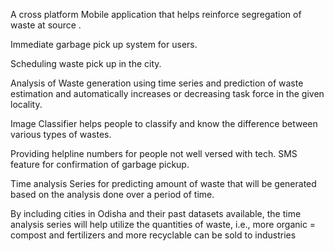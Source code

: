 A cross platform Mobile application that helps reinforce segregation of waste at source .

Immediate garbage pick up system for users.

Scheduling waste pick up in the city.

Analysis of Waste generation using time series and prediction of waste estimation and automatically increases or decreasing task force in the given locality.

Image Classifier helps people to classify and know the difference between various types of wastes.

Providing helpline numbers for people not well versed with tech. SMS feature for confirmation of garbage pickup.

Time analysis Series for predicting amount of waste that will be generated  based on the analysis done over a period of time.

By including cities in Odisha and their past datasets available, the time analysis series will help utilize the quantities of waste, i.e., more organic = compost and fertilizers and more recyclable can be sold to industries
